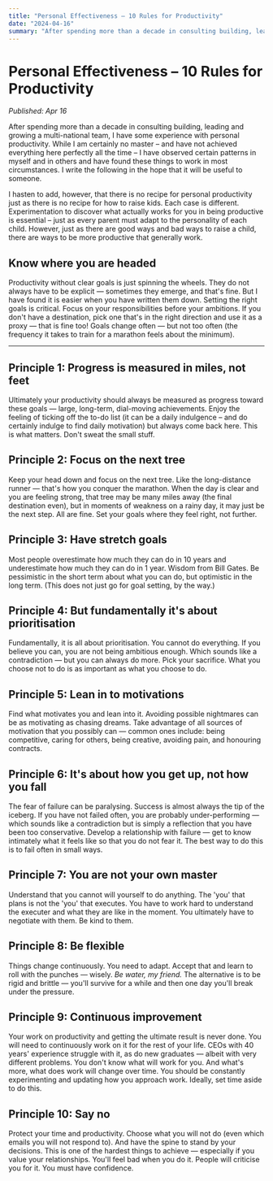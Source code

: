 ```yaml
---
title: "Personal Effectiveness – 10 Rules for Productivity"
date: "2024-04-16"
summary: "After spending more than a decade in consulting building, leading and growing a multi-national team, I share my experience with personal productivity through 10 key principles."
---
```


# Personal Effectiveness – 10 Rules for Productivity

*Published: Apr 16*

After spending more than a decade in consulting building, leading and growing a multi-national team, I have some experience with personal productivity. While I am certainly no master – and have not achieved everything here perfectly all the time – I have observed certain patterns in myself and in others and have found these things to work in most circumstances. I write the following in the hope that it will be useful to someone.

I hasten to add, however, that there is no recipe for personal productivity just as there is no recipe for how to raise kids. Each case is different. Experimentation to discover what actually works for you in being productive is essential – just as every parent must adapt to the personality of each child. However, just as there are good ways and bad ways to raise a child, there are ways to be more productive that generally work.

## Know where you are headed

Productivity without clear goals is just spinning the wheels. They do not always have to be explicit — sometimes they emerge, and that's fine. But I have found it is easier when you have written them down. Setting the right goals is critical. Focus on your responsibilities before your ambitions. If you don't have a destination, pick one that's in the right direction and use it as a proxy — that is fine too! Goals change often — but not too often (the frequency it takes to train for a marathon feels about the minimum).

---

## Principle 1: Progress is measured in miles, not feet

Ultimately your productivity should always be measured as progress toward these goals — large, long-term, dial-moving achievements. Enjoy the feeling of ticking off the to-do list (it can be a daily indulgence – and do certainly indulge to find daily motivation) but always come back here. This is what matters. Don't sweat the small stuff.

## Principle 2: Focus on the next tree

Keep your head down and focus on the next tree. Like the long-distance runner — that's how you conquer the marathon. When the day is clear and you are feeling strong, that tree may be many miles away (the final destination even), but in moments of weakness on a rainy day, it may just be the next step. All are fine. Set your goals where they feel right, not further.

## Principle 3: Have stretch goals

Most people overestimate how much they can do in 10 years and underestimate how much they can do in 1 year. Wisdom from Bill Gates. Be pessimistic in the short term about what you can do, but optimistic in the long term. (This does not just go for goal setting, by the way.)

## Principle 4: But fundamentally it's about prioritisation

Fundamentally, it is all about prioritisation. You cannot do everything. If you believe you can, you are not being ambitious enough. Which sounds like a contradiction — but you can always do more. Pick your sacrifice. What you choose not to do is as important as what you choose to do.

## Principle 5: Lean in to motivations

Find what motivates you and lean into it. Avoiding possible nightmares can be as motivating as chasing dreams. Take advantage of all sources of motivation that you possibly can — common ones include: being competitive, caring for others, being creative, avoiding pain, and honouring contracts.

## Principle 6: It's about how you get up, not how you fall

The fear of failure can be paralysing. Success is almost always the tip of the iceberg. If you have not failed often, you are probably under-performing — which sounds like a contradiction but is simply a reflection that you have been too conservative. Develop a relationship with failure — get to know intimately what it feels like so that you do not fear it. The best way to do this is to fail often in small ways.

## Principle 7: You are not your own master

Understand that you cannot will yourself to do anything. The 'you' that plans is not the 'you' that executes. You have to work hard to understand the executer and what they are like in the moment. You ultimately have to negotiate with them. Be kind to them.

## Principle 8: Be flexible

Things change continuously. You need to adapt. Accept that and learn to roll with the punches — wisely. *Be water, my friend.* The alternative is to be rigid and brittle — you'll survive for a while and then one day you'll break under the pressure.

## Principle 9: Continuous improvement

Your work on productivity and getting the ultimate result is never done. You will need to continuously work on it for the rest of your life. CEOs with 40 years' experience struggle with it, as do new graduates — albeit with very different problems. You don't know what will work for you. And what's more, what does work will change over time. You should be constantly experimenting and updating how you approach work. Ideally, set time aside to do this.

## Principle 10: Say no

Protect your time and productivity. Choose what you will not do (even which emails you will not respond to). And have the spine to stand by your decisions. This is one of the hardest things to achieve — especially if you value your relationships. You'll feel bad when you do it. People will criticise you for it. You must have confidence. 